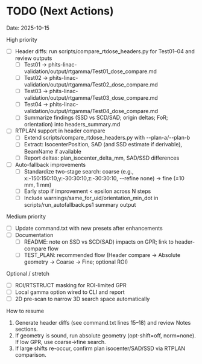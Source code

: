 # TODO (Next Actions)

Date: 2025-10-15

High priority
- [ ] Header diffs: run scripts/compare_rtdose_headers.py for Test01–04 and review outputs
  - [ ] Test01 → phits-linac-validation/output/rtgamma/Test01_dose_compare.md
  - [ ] Test02 → phits-linac-validation/output/rtgamma/Test02_dose_compare.md
  - [ ] Test03 → phits-linac-validation/output/rtgamma/Test03_dose_compare.md
  - [ ] Test04 → phits-linac-validation/output/rtgamma/Test04_dose_compare.md
  - [ ] Summarize findings (SSD vs SCD/SAD; origin deltas; FoR; orientation) into headers_summary.md

- [ ] RTPLAN support in header compare
  - [ ] Extend scripts/compare_rtdose_headers.py with --plan-a/--plan-b
  - [ ] Extract: IsocenterPosition, SAD (and SSD estimate if derivable), BeamName if available
  - [ ] Report deltas: plan_isocenter_delta_mm, SAD/SSD differences

- [ ] Auto-fallback improvements
  - [ ] Standardize two-stage search: coarse (e.g., x:-150:150:10,y:-30:30:10,z:-30:30:10, --refine none) → fine (±10 mm, 1 mm)
  - [ ] Early stop if improvement < epsilon across N steps
  - [ ] Include warnings/same_for_uid/orientation_min_dot in scripts/run_autofallback.ps1 summary output

Medium priority
- [ ] Update command.txt with new presets after enhancements
- [ ] Documentation
  - [ ] README: note on SSD vs SCD(SAD) impacts on GPR; link to header-compare flow
  - [ ] TEST_PLAN: recommended flow (Header compare → Absolute geometry → Coarse → Fine; optional ROI)

Optional / stretch
- [ ] ROI/RTSTRUCT masking for ROI-limited GPR
- [ ] Local gamma option wired to CLI and report
- [ ] 2D pre-scan to narrow 3D search space automatically

How to resume
1) Generate header diffs (see command.txt lines 15–18) and review Notes sections.
2) If geometry is sound, run absolute geometry (opt-shift=off, norm=none). If low GPR, use coarse→fine search.
3) If large shifts re-occur, confirm plan isocenter/SAD/SSD via RTPLAN comparison.

